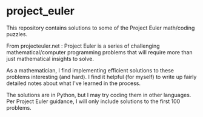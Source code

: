 # project_euler
This repository contains solutions to some of the Project Euler math/coding puzzles. 

From projecteuler.net : Project Euler is a series of challenging mathematical/computer programming problems that will require more than just mathematical insights to solve. 

As a mathematician, I find implementing efficient solutions to these problems interesting (and hard). I find it helpful (for myself) to write up fairly detailed notes about what I've learned in the process.

The solutions are in Python, but I may try coding them in other languages. Per Project Euler guidance, I will only include solutions to the first 100 problems. 
